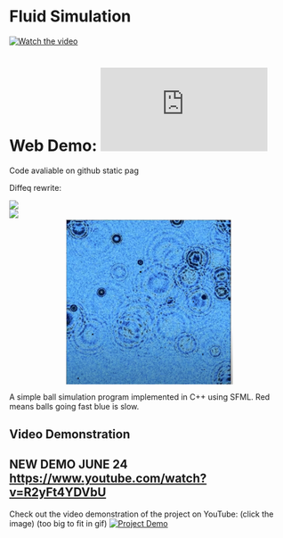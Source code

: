 # Fluid Simulation

[![Watch the video](https://img.youtube.com/vi/IHNFb7Ru-Q8/0.jpg)](https://youtu.be/IHNFb7Ru-Q8)

# Web Demo: ![CLICK HERE ](https://dimitrichrysafis.github.io/media/post8/index.html)
Code avaliable on github static pag

Diffeq rewrite:
<div style="display: flex; justify-content: center;">
    <img src="images/video.gif" width="1000">
</div>

<div style="display: flex; justify-content: center;">
    <img src="pde.gif" width="1000">
</div>


<div style="display: flex; justify-content: center;">
      <img src="images/1.png" width="300">
</div>

A simple ball simulation program implemented in C++ using SFML.
Red means balls going fast blue is slow.

## Video Demonstration
## NEW DEMO JUNE 24 https://www.youtube.com/watch?v=R2yFt4YDVbU

Check out the video demonstration of the project on YouTube: (click the image)
(too big to fit in gif)
[![Project Demo](https://img.youtube.com/vi/HHiKBfknxA0/0.jpg)](https://youtu.be/HHiKBfknxA0)

